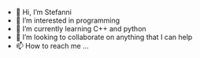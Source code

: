 - 👋 Hi, I’m Stefanni
- 👀 I’m interested in programming 
- 🌱 I’m currently learning C++ and python
- 💞️ I’m looking to collaborate on anything that I can help
- 📫 How to reach me ...

<!---
Teewib/Teewib is a ✨ special ✨ repository because its `README.md` (this file) appears on your GitHub profile.
You can click the Preview link to take a look at your changes.
--->

